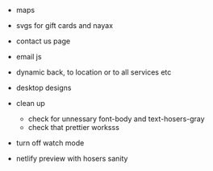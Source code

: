 -  maps

-  svgs for gift cards and nayax

-  contact us page
-  email js

-  dynamic back, to location or to all services etc

-  desktop designs

-  clean up

   -  check for unnessary font-body and text-hosers-gray
   -  check that prettier worksss

-  turn off watch mode

-  netlify preview with hosers sanity
